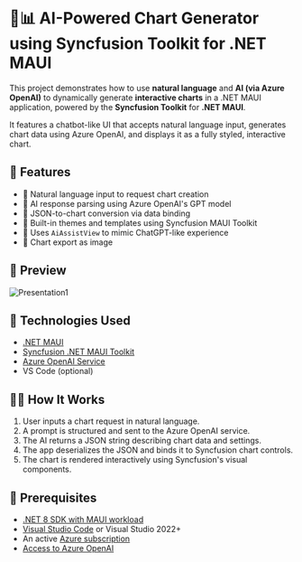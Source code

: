 # 🧠📊 AI-Powered Chart Generator using Syncfusion Toolkit for .NET MAUI

This project demonstrates how to use **natural language** and **AI (via Azure OpenAI)** to dynamically generate **interactive charts** in a .NET MAUI application, powered by the **Syncfusion Toolkit** for **.NET MAUI**.

It features a chatbot-like UI that accepts natural language input, generates chart data using Azure OpenAI, and displays it as a fully styled, interactive chart.

## 🚀 Features

- 🔸 Natural language input to request chart creation
- 🔸 AI response parsing using Azure OpenAI's GPT model
- 🔸 JSON-to-chart conversion via data binding
- 🔸 Built-in themes and templates using Syncfusion MAUI Toolkit
- 🔸 Uses `AiAssistView` to mimic ChatGPT-like experience
- 🔸 Chart export as image

## 📸 Preview
![Presentation1](https://github.com/user-attachments/assets/74ef94fe-95a6-43fe-a112-ff1cd8723a83)


## 🧰 Technologies Used

- [.NET MAUI](https://learn.microsoft.com/en-us/dotnet/maui/)
- [Syncfusion .NET MAUI Toolkit](https://www.syncfusion.com/maui-controls)
- [Azure OpenAI Service](https://learn.microsoft.com/en-us/azure/cognitive-services/openai/)
- VS Code (optional)

## 🧑‍💻 How It Works

1. User inputs a chart request in natural language.
2. A prompt is structured and sent to the Azure OpenAI service.
3. The AI returns a JSON string describing chart data and settings.
4. The app deserializes the JSON and binds it to Syncfusion chart controls.
5. The chart is rendered interactively using Syncfusion's visual components.

## 📝 Prerequisites

- [.NET 8 SDK with MAUI workload](https://learn.microsoft.com/en-us/dotnet/maui/get-started/installation)
- [Visual Studio Code](https://code.visualstudio.com/) or Visual Studio 2022+
- An active [Azure subscription](https://azure.microsoft.com/)
- [Access to Azure OpenAI](https://learn.microsoft.com/en-us/azure/cognitive-services/openai/overview)
